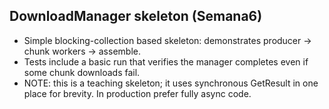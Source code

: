DownloadManager skeleton (Semana6)
---------------------------------
- Simple blocking-collection based skeleton: demonstrates producer -> chunk workers -> assemble.
- Tests include a basic run that verifies the manager completes even if some chunk downloads fail.
- NOTE: this is a teaching skeleton; it uses synchronous GetResult in one place for brevity. In production prefer fully async code.
